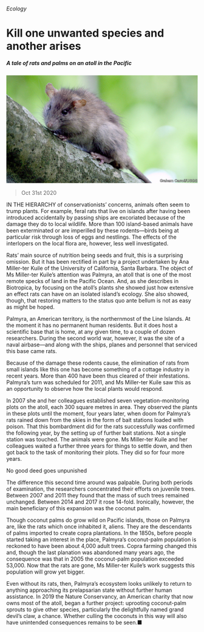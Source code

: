 ###### Ecology

# Kill one unwanted species and another arises 

##### A tale of rats and palms on an atoll in the Pacific 

![image](images/20201031_STP502.jpg) 

> Oct 31st 2020 

IN THE HIERARCHY of conservationists’ concerns, animals often seem to trump plants. For example, feral rats that live on islands after having been introduced accidentally by passing ships are excoriated because of the damage they do to local wildlife. More than 100 island-based animals have been exterminated or are imperilled by these rodents—birds being at particular risk through loss of eggs and nestlings. The effects of the interlopers on the local flora are, however, less well investigated.

Rats’ main source of nutrition being seeds and fruit, this is a surprising omission. But it has been rectified in part by a project undertaken by Ana Miller-ter Kuile of the University of California, Santa Barbara. The object of Ms Miller-ter Kuile’s attention was Palmyra, an atoll that is one of the most remote specks of land in the Pacific Ocean. And, as she describes in Biotropica, by focusing on the atoll’s plants she showed just how extensive an effect rats can have on an isolated island’s ecology. She also showed, though, that restoring matters to the status quo ante bellum is not as easy as might be hoped.


Palmyra, an American territory, is the northernmost of the Line Islands. At the moment it has no permanent human residents. But it does host a scientific base that is home, at any given time, to a couple of dozen researchers. During the second world war, however, it was the site of a naval airbase—and along with the ships, planes and personnel that serviced this base came rats.

Because of the damage these rodents cause, the elimination of rats from small islands like this one has become something of a cottage industry in recent years. More than 400 have been thus cleared of their infestations. Palmyra’s turn was scheduled for 2011, and Ms Miller-ter Kuile saw this as an opportunity to observe how the local plants would respond.

In 2007 she and her colleagues established seven vegetation-monitoring plots on the atoll, each 300 square metres in area. They observed the plants in these plots until the moment, four years later, when doom for Palmyra’s rats rained down from the skies in the form of bait stations loaded with poison. That this bombardment did for the rats successfully was confirmed the following year, by the setting up of further bait stations. Not a single station was touched. The animals were gone. Ms Miller-ter Kuile and her colleagues waited a further three years for things to settle down, and then got back to the task of monitoring their plots. They did so for four more years.

No good deed goes unpunished

The difference this second time around was palpable. During both periods of examination, the researchers concentrated their efforts on juvenile trees. Between 2007 and 2011 they found that the mass of such trees remained unchanged. Between 2014 and 2017 it rose 14-fold. Ironically, however, the main beneficiary of this expansion was the coconut palm.

Though coconut palms do grow wild on Pacific islands, those on Palmyra are, like the rats which once inhabited it, aliens. They are the descendants of palms imported to create copra plantations. In the 1850s, before people started taking an interest in the place, Palmyra’s coconut-palm population is reckoned to have been about 4,000 adult trees. Copra farming changed this and, though the last planation was abandoned many years ago, the consequence was that in 2005 the coconut-palm population exceeded 53,000. Now that the rats are gone, Ms Miller-ter Kuile’s work suggests this population will grow yet bigger.

Even without its rats, then, Palmyra’s ecosystem looks unlikely to return to anything approaching its prelapsarian state without further human assistance. In 2019 the Nature Conservancy, an American charity that now owns most of the atoll, began a further project: uprooting coconut-palm sprouts to give other species, particularly the delightfully named grand devil’s claw, a chance. Whether culling the coconuts in this way will also have unintended consequences remains to be seen.■

